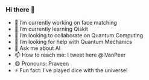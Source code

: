 ### Hi there 👋


- 🔭 I’m currently working on face matching
- 🌱 I’m currently learning Qiskit
- 👯 I’m looking to collaborate on Quantum Computing
- 🤔 I’m looking for help with Quantum Mechanics
- 💬 Ask me about AI
- 📫 How to reach me: I tweet here @iVanPeer
- 😄 Pronouns: Praveen
- ⚡ Fun fact: I've played dice with the universe!

<!--
**praveentn/praveentn** is a ✨ _special_ ✨ repository because its `README.md` (this file) appears on your GitHub profile.

Here are some ideas to get you started:

- 🔭 I’m currently working on face matching
- 🌱 I’m currently learning Qiskit
- 👯 I’m looking to collaborate on Quantum Computing
- 🤔 I’m looking for help with Quantum Mechanics
- 💬 Ask me about AI
- 📫 How to reach me: I tweet here @iVanPeer
- 😄 Pronouns: Praveen
- ⚡ Fun fact: I've played dice with the universe!
-->

